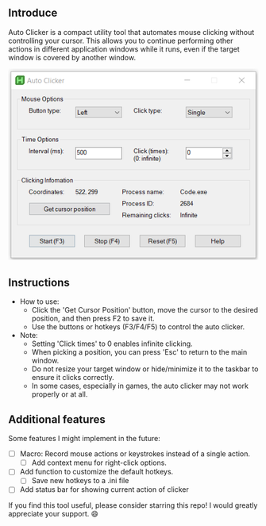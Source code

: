 ## Introduce

Auto Clicker is a compact utility tool that automates mouse clicking without controlling your cursor. This allows you to continue performing other actions in different application windows while it runs, even if the target window is covered by another window.

![gui](./resources/gui.png)

## Instructions

- How to use:
	- Click the 'Get Cursor Position' button, move the cursor to the desired position, and then press F2 to save it.
	- Use the buttons or hotkeys (F3/F4/F5) to control the auto clicker.
- Note:
	- Setting 'Click times' to 0 enables infinite clicking.
	- When picking a position, you can press 'Esc' to return to the main window.
	- Do not resize your target window or hide/minimize it to the taskbar to ensure it clicks correctly.
	- In some cases, especially in games, the auto clicker may not work properly or at all.


## Additional features

Some features I might implement in the future:
- [ ] Macro: Record mouse actions or keystrokes instead of a single action.
  - [ ] Add context menu for right-click options.
- [ ] Add function to customize the default hotkeys.
  - [ ] Save new hotkeys to a .ini file
- [ ] Add status bar for showing current action of clicker

If you find this tool useful, please consider starring this repo! I would greatly appreciate your support. 😄